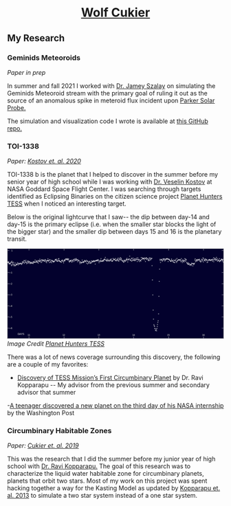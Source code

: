 <h1 align="center"><a href="wolfcukier.com">Wolf Cukier</a></h1>

## My Research

### Geminids Meteoroids
*Paper in prep*

In summer and fall 2021 I worked with [Dr. Jamey Szalay](https://spacephysics.princeton.edu/people/jamey-r-szalay-phd) on simulating the Geminids Meteoroid stream with the primary goal of ruling it out as the source of an anomalous spike in meteroid flux incident upon [Parker Solar Probe.](https://www.nasa.gov/content/goddard/parker-solar-probe)

The simulation and visualization code I wrote is available at [this GitHub repo.](https://github.com/wcukier/Phaethon_Meteoroids/)

### TOI-1338
*Paper: [Kostov et. al. 2020](https://arxiv.org/abs/2004.07783)*

TOI-1338 b is the planet that I helped to discover in the summer before my senior year of high school while I was working with [Dr. Veselin Kostov](http://www.veselinbkostov.com/) at NASA Goddard Space Flight Center.  I was searching through targets identified as Eclipsing Binaries on the citizen science project [Planet Hunters TESS](https://www.zooniverse.org/projects/nora-dot-eisner/planet-hunters-tess) when I noticed an interesting target.  

Below is the original lightcurve that I saw-- the dip between day-14 and day-15 is the primary eclipse (i.e. when the smaller star blocks the light of the bigger star) and the smaller dip between days 15 and 16 is the planetary transit.

![](TOI1338+PH.png)
*Image Credit [Planet Hunters TESS](https://www.zooniverse.org/projects/nora-dot-eisner/planet-hunters-tess)*


There was a lot of news coverage surrounding this discovery, the following are a couple of my favorites:
 - [Discovery of TESS Mission’s First Circumbinary Planet](https://www.centauri-dreams.org/2020/01/07/discovery-of-tess-missions-first-circumbinary-planet/) by Dr. Ravi Kopparapu -- My advisor from the previous summer and secondary advisor that summer

 -[A teenager discovered a new planet on the third day of his NASA internship](https://www.washingtonpost.com/technology/2020/01/10/teenager-discovered-new-planet-third-day-his-nasa-internship/) by the Washington Post


### Circumbinary Habitable Zones
*Paper: [Cukier et. al. 2019](https://arxiv.org/abs/1911.02983)*

This was the research that I did the summer before my junior year of high school with [Dr. Ravi Kopparapu.](https://personal.ems.psu.edu/~ruk15/)  The goal of this research was to characterize the liquid water habitable zone for circumbinary planets, planets that orbit two stars.  Most of my work on this project was spent hacking together a way for the Kasting Model as updated by [Kopparapu et. al. 2013](https://arxiv.org/abs/1301.6674) to simulate a two star system instead of a one star system.
